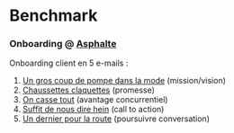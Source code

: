 # Benchmark

### Onboarding @ [Asphalte](https://asphalte.com)

Onboarding client en 5 e-mails :

1. [Un gros coup de pompe dans la mode](./asphalte/01-vision-mission.html) (mission/vision)
2. [Chaussettes claquettes](./asphalte/02-promesse.html) (promesse)
3. [On casse tout](./asphalte/03-avantage-concurrentiel.html) (avantage concurrentiel)
4. [Suffit de nous dire hein](./asphalte/04-call-to-action.html) (call to action)
5. [Un dernier pour la route](./asphalte/05-poursuivre-conversation.html) (poursuivre conversation)
